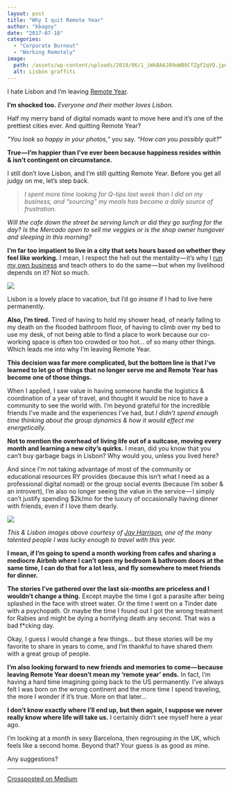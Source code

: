 ```yaml
---
layout: post
title: "Why I quit Remote Year"
author: "kbagoy"
date: "2017-07-18"
categories: 
  - "Corporate Burnout"
  - "Working Remotely"
image:
  path: /assets/wp-content/uploads/2019/06/1_iWkBA6J09oWB9CfZgf2qVQ.jpeg
  alt: Lisbon graffiti
---
```


I hate Lisbon and I’m leaving [Remote Year](http://www.remoteyear.com/general-application?referee=5132575).

**I’m shocked too.** _Everyone and their mother loves Lisbon._

Half my merry band of digital nomads want to move here and it’s one of the prettiest cities ever. And quitting Remote Year?

_“You look so happy in your photos,”_ you say. _“How can you possibly quit?_”

**True — I’m happier than I’ve ever been because happiness resides within & isn’t contingent on circumstance.**

I still don’t love Lisbon, and I’m still quitting Remote Year. Before you get all judgy on me, let’s step back.

> _I spent more time looking for Q-tips last week than I did on my business, and “sourcing” my meals has become a daily source of frustration._

_Will the cafe down the street be serving lunch or did they go surfing for the day? Is the Mercado open to sell me veggies or is the shop owner hungover and sleeping in this morning?_

**I’m far too impatient to live in a city that sets hours based on whether they feel like working.** I mean, I respect the hell out the mentality — it’s why I [run my own business](https://katebagoy.com/) and teach others to do the same — but when my livelihood depends on it? Not so much.

![](https://cdn-images-1.medium.com/max/1600/1*iWkBA6J09oWB9CfZgf2qVQ.jpeg)

Lisbon is a lovely place to vacation, but I’d go _insane_ if I had to live here permanently.

**Also, I’m tired.** Tired of having to hold my shower head, of nearly falling to my death on the flooded bathroom floor, of having to climb over my bed to use my desk, of not being able to find a place to work because our co-working space is often too crowded or too hot… of so many other things. Which leads me into why I’m leaving Remote Year.

**This decision was far more complicated, but the bottom line is that I’ve learned to let go of things that no longer serve me and Remote Year has become one of those things.**

When I applied, I saw value in having someone handle the logistics & coordination of a year of travel, and thought it would be nice to have a community to see the world with. I’m beyond grateful for the incredible friends I’ve made and the experiences I’ve had, but _I didn’t spend enough time thinking about the group dynamics & how it would effect me energetically._

**Not to mention the overhead of living life out of a suitcase, moving every month and learning a new city’s quirks.** I mean, did you know that you can’t buy garbage bags in Lisbon? Why would you, unless you lived here?

And since I’m not taking advantage of most of the community or educational resources RY provides (because this isn’t what I need as a professional digital nomad) or the group social events (because I’m sober & an introvert), I’m also no longer seeing the value in the service — I simply can’t justify spending $2k/mo for the luxury of occasionally having dinner with friends, even if I love them dearly.

![](https://cdn-images-1.medium.com/max/1600/1*ZsVjPskAbXEG1ChYYgDCoQ.jpeg)

_This & Lisbon images above courtesy of_ [_Jay Harrison_](http://jayjayharrison.com/)_, one of the many talented people I was lucky enough to travel with this year._

**I mean, if I’m going to spend a month working from cafes and sharing a mediocre Airbnb where I can’t open my bedroom & bathroom doors at the same time, I can do that for a lot less, and fly somewhere to meet friends for dinner.**

**The stories I’ve gathered over the last six-months are priceless and I wouldn’t change a thing.** Except maybe the time I got a parasite after being splashed in the face with street water. Or the time I went on a Tinder date with a psychopath. Or maybe the time I found out I got the wrong treatment for Rabies and might be dying a horrifying death any second. That was a bad f\*cking day.

Okay, I guess I would change a few things… but these stories will be my favorite to share in years to come, and I’m thankful to have shared them with a great group of people.

**I’m also looking forward to new friends and memories to come — because leaving Remote Year doesn’t mean my ‘remote year’ ends.** In fact, I’m having a hard time imagining going back to the US permanently. I’ve always felt I was born on the wrong continent and the more time I spend traveling, the more I wonder if it’s true. More on that later…

**I don’t know exactly where I’ll end up, but then again, I suppose we never really know where life will take us.** I certainly didn’t see myself here a year ago.

I’m looking at a month in sexy Barcelona, then regrouping in the UK, which feels like a second home. Beyond that? Your guess is as good as mine.

Any suggestions?

* * *

[Crossposted on Medium](https://medium.com/@kbagoy/why-i-quit-remote-year-4c3339bbb418)
